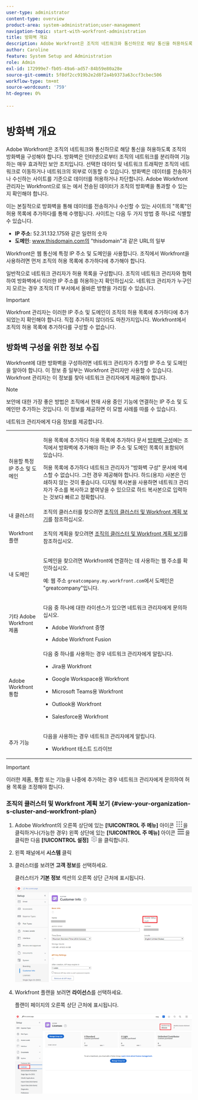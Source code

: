 ```yaml
---
user-type: administrator
content-type: overview
product-area: system-administration;user-management
navigation-topic: start-with-workfront-administration
title: 방화벽 개요
description: Adobe Workfront은 조직의 네트워크와 통신하므로 해당 통신을 허용하도록 조직의 방화벽을 구성해야 합니다. 방화벽은 인터넷으로부터 조직의 네트워크를 분리하여 기능하는 매우 효과적인 보안 조치입니다. 선택한 데이터 및 네트워크 트래픽만 조직의 네트워크로 이동하거나 네트워크의 외부로 이동할 수 있습니다. 방화벽은 데이터를 전송하거나 수신하는 사이트를 기준으로 데이터를 허용하거나 차단합니다. Adobe Workfront 관리자는 Workfront으로 또는 에서 전송된 데이터가 조직의 방화벽을 통과할 수 있는지 확인해야 합니다.
author: Caroline
feature: System Setup and Administration
role: Admin
exl-id: 172999e7-fb05-49a6-ad57-84b59e80a28e
source-git-commit: 5f8df2cc919b2e2d8f2a4b9373a63ccf3cbec506
workflow-type: tm+mt
source-wordcount: '759'
ht-degree: 0%

---
```


# 방화벽 개요

Adobe Workfront은 조직의 네트워크와 통신하므로 해당 통신을 허용하도록 조직의 방화벽을 구성해야 합니다. 방화벽은 인터넷으로부터 조직의 네트워크를 분리하여 기능하는 매우 효과적인 보안 조치입니다. 선택한 데이터 및 네트워크 트래픽만 조직의 네트워크로 이동하거나 네트워크의 외부로 이동할 수 있습니다. 방화벽은 데이터를 전송하거나 수신하는 사이트를 기준으로 데이터를 허용하거나 차단합니다. Adobe Workfront 관리자는 Workfront으로 또는 에서 전송된 데이터가 조직의 방화벽을 통과할 수 있는지 확인해야 합니다.

이는 본질적으로 방화벽을 통해 데이터를 전송하거나 수신할 수 있는 사이트의 &quot;목록&quot;인 허용 목록에 추가하다를 통해 수행됩니다. 사이트는 다음 두 가지 방법 중 하나로 식별할 수 있습니다.

* **IP 주소**: 52.31.132.175와 같은 일련의 숫자
* **도메인**: www.thisdomain.com의 &quot;thisdomain&quot;과 같은 URL의 일부

Workfront은 웹 통신에 특정 IP 주소 및 도메인을 사용합니다. 조직에서 Workfront을 사용하려면 먼저 조직의 허용 목록에 추가하다에 추가해야 합니다.

일반적으로 네트워크 관리자가 허용 목록을 구성합니다. 조직의 네트워크 관리자와 협력하여 방화벽에서 이러한 IP 주소를 허용하는지 확인하십시오. 네트워크 관리자가 누구인지 모르는 경우 조직의 IT 부서에서 올바른 방향을 가리킬 수 있습니다.

>[!IMPORTANT]
>
>Workfront 관리자는 이러한 IP 주소 및 도메인이 조직의 허용 목록에 추가하다에 추가되었는지 확인해야 합니다. 직접 추가하지 않더라도 마찬가지입니다. Workfront에서 조직의 허용 목록에 추가하다를 구성할 수 없습니다.

## 방화벽 구성을 위한 정보 수집

Workfront에 대한 방화벽을 구성하려면 네트워크 관리자가 추가할 IP 주소 및 도메인을 알아야 합니다. 이 정보 중 일부는 Workfront 관리자만 사용할 수 있습니다. Workfront 관리자는 이 정보를 찾아 네트워크 관리자에게 제공해야 합니다.

>[!NOTE]
>
>보안에 대한 가장 좋은 방법은 조직에서 현재 사용 중인 기능에 연결하는 IP 주소 및 도메인만 추가하는 것입니다. 이 정보를 제공하면 이 모범 사례를 따를 수 있습니다.

네트워크 관리자에게 다음 정보를 제공합니다.

<table style="table-layout:auto"> 
 <col> 
 <col> 
 <tbody> 
  <tr> 
   <td role="rowheader">허용할 특정 IP 주소 및 도메인</td> 
   <td> <p>허용 목록에 추가하다 허용 목록에 추가하다 문서 <a href="../../administration-and-setup/get-started-wf-administration/configure-your-firewall.md" class="MCXref xref">방화벽 구성</a>에는 조직에서 방화벽에 추가해야 하는 IP 주소 및 도메인 목록이 포함되어 있습니다. </p> <p>허용 목록에 추가하다 네트워크 관리자가 "방화벽 구성" 문서에 액세스할 수 없습니다. 그런 경우 제공해야 합니다. 하드(용지) 사본은 인쇄하지 않는 것이 좋습니다. 디지털 복사본을 사용하면 네트워크 관리자가 주소를 복사하고 붙여넣을 수 있으므로 하드 복사본으로 입력하는 것보다 빠르고 정확합니다.</p> </td> 
  </tr> 
  <tr> 
   <td role="rowheader">내 클러스터</td> 
   <td>조직의 클러스터를 찾으려면 <a href="#view-your-organization-s-cluster-and-workfront-plan" class="MCXref xref">조직의 클러스터 및 Workfront 계획 보기</a>를 참조하십시오.</td> 
  </tr> 
  <tr> 
   <td role="rowheader">Workfront 플랜</td> 
   <td> <p>조직의 계획을 찾으려면 <a href="#view-your-organization-s-cluster-and-workfront-plan" class="MCXref xref">조직의 클러스터 및 Workfront 계획 보기</a>를 참조하십시오.</p> </td> 
  </tr> 
  <tr> 
   <td role="rowheader">내 도메인</td> 
   <td> <p>도메인을 찾으려면 Workfront에 연결하는 데 사용하는 웹 주소를 확인하십시오.</p> <p>예: 웹 주소 <code>greatcompany.my.workfront.com</code>에서 도메인은 "greatcompany"입니다.</p> </td> 
  </tr> 
  <tr> 
   <td role="rowheader">기타 Adobe Workfront 제품</td> 
   <td> <p>다음 중 하나에 대한 라이센스가 있으면 네트워크 관리자에게 문의하십시오.</p> 
    <ul> 
     <li> <p>Adobe Workfront 증명</p> </li> 
     <li> <p>Adobe Workfront Fusion </p> </li> 
    </ul> </td> 
  </tr> 
  <tr> 
   <td role="rowheader">Adobe Workfront 통합</td> 
   <td>다음 중 하나를 사용하는 경우 네트워크 관리자에게 알립니다.
    <ul>
     <li><p>Jira용 Workfront</p></li>
     <li><p>Google Workspace용 Workfront</p></li>
     <li><p>Microsoft Teams용 Workfront</p></li>
     <li><p>Outlook용 Workfront</p></li>
     <li><p>Salesforce용 Workfront</p></li>
    </ul></td> 
  </tr> 
  <tr> 
   <td role="rowheader">추가 기능</td> 
   <td> <p>다음을 사용하는 경우 네트워크 관리자에게 알립니다.</p> 
    <ul> 
     <li> <p>Workfront 테스트 드라이브</p> </li> 
    </ul> </td>
  </tr> 
 </tbody> 
</table>

>[!IMPORTANT]
>
>이러한 제품, 통합 또는 기능을 나중에 추가하는 경우 네트워크 관리자에게 문의하여 허용 목록을 조정해야 합니다.

### 조직의 클러스터 및 Workfront 계획 보기 {#view-your-organization-s-cluster-and-workfront-plan}

1. Adobe Workfront의 오른쪽 상단에 있는 **[!UICONTROL 주 메뉴]** 아이콘 ![주 메뉴](/help/_includes/assets/main-menu-icon.png)을 클릭하거나(가능한 경우) 왼쪽 상단에 있는 **[!UICONTROL 주 메뉴]** 아이콘 ![주 메뉴](/help/_includes/assets/main-menu-icon-left-nav.png)을 클릭한 다음 **[!UICONTROL 설정]** ![설정 아이콘](/help/_includes/assets/gear-icon-setup.png)을 클릭합니다.

1. 왼쪽 패널에서 **시스템** 클릭
1. 클러스터를 보려면 **고객 정보**&#x200B;를 선택하세요.

   클러스터가 **기본 정보** 섹션의 오른쪽 상단 근처에 표시됩니다.

   ![](assets/locate-cluster.png)

1. Workfront 플랜을 보려면 **라이선스**&#x200B;를 선택하세요.

   플랜이 페이지의 오른쪽 상단 근처에 표시됩니다.

   ![](assets/locate-plan.png)

